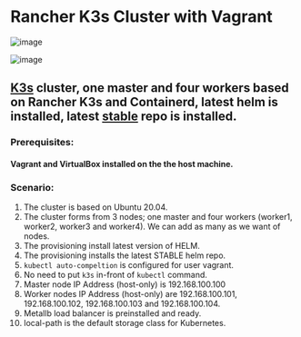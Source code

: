 # Rancher K3s Cluster with Vagrant
   ![image](https://user-images.githubusercontent.com/4406186/163509499-aaa5da7d-6673-445e-a790-956de25e9502.png)

![image](https://user-images.githubusercontent.com/4406186/163509533-96c2260b-d242-40c4-984b-f42ea426ffc2.png)
## [K3s](https://k3s.io/) cluster, one master and four workers based on Rancher K3s and Containerd, latest helm is installed, latest [stable](https://github.com/helm/charts/tree/master/stable) repo is installed. 


### Prerequisites:
#### Vagrant and VirtualBox installed on the the host machine. 

### Scenario:
1.  The cluster is based on Ubuntu 20.04.
3.  The cluster forms from 3 nodes; one master and four workers (worker1, worker2, worker3 and worker4). We can add as many as we want of nodes.
4.  The provisioning install latest version of HELM.
5.  The provisioning installs the latest STABLE helm repo.
6.  `kubectl auto-compeltion` is configured for user vagrant.
7.  No need to put `k3s` in-front of `kubectl` command.
8.  Master node IP Address (host-only) is 192.168.100.100
9.  Worker nodes IP Address (host-only) are 192.168.100.101, 192.168.100.102, 192.168.100.103 and 192.168.100.104.
10. Metallb load balancer is preinstalled and ready.
11. local-path is the default storage class for Kubernetes.
